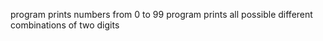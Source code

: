 program prints numbers from 0 to 99
 program prints all possible different combinations of two digits